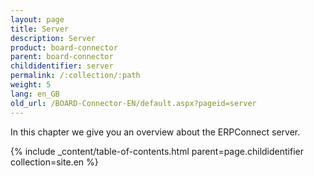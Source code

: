 ```yaml
---
layout: page
title: Server
description: Server
product: board-connector
parent: board-connector
childidentifier: server
permalink: /:collection/:path
weight: 5
lang: en_GB
old_url: /BOARD-Connector-EN/default.aspx?pageid=server
---
```


In this chapter we give you an overview about the ERPConnect server.

{% include _content/table-of-contents.html parent=page.childidentifier collection=site.en %}